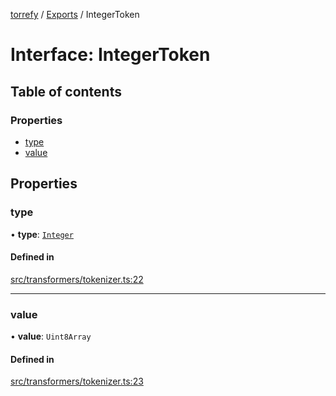 [torrefy](../README.md) / [Exports](../modules.md) / IntegerToken

# Interface: IntegerToken

## Table of contents

### Properties

- [type](IntegerToken.md#type)
- [value](IntegerToken.md#value)

## Properties

### type

• **type**: [`Integer`](../enums/TokenType.md#integer)

#### Defined in

[src/transformers/tokenizer.ts:22](https://github.com/Sec-ant/bepjs/blob/f9eb2df/src/transformers/tokenizer.ts#L22)

___

### value

• **value**: `Uint8Array`

#### Defined in

[src/transformers/tokenizer.ts:23](https://github.com/Sec-ant/bepjs/blob/f9eb2df/src/transformers/tokenizer.ts#L23)

